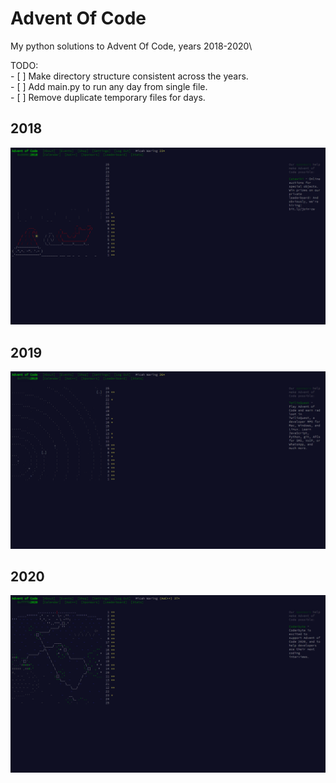 # Advent Of Code
 My python solutions to Advent Of Code, years 2018-2020\
 
 TODO:\
    - [ ] Make directory structure consistent across the years.\
    - [ ] Add main.py to run any day from single file.\
    - [ ] Remove duplicate temporary files for days.

## 2018
![alt text](https://raw.githubusercontent.com/micahwar/AOC/main/README-Images/2018.png)

## 2019
![alt text](https://raw.githubusercontent.com/micahwar/AOC/main/README-Images/2019.png)

## 2020
![alt text](https://raw.githubusercontent.com/micahwar/AOC/main/README-Images/2020.png)
